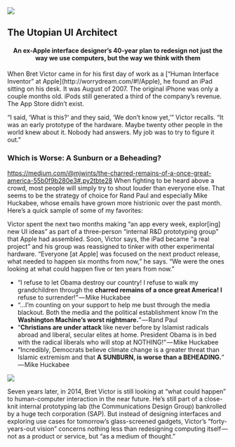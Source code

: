 <img src="content/rbbdzzbkrdy-nitish-meena.jpg" class="fullWidth">

<h2 class="center">The Utopian UI Architect</h2>

<h4 style="text-align: center;"> An ex-Apple interface designer’s 40-year plan to redesign not just the way we use computers, but the way we think with them</h4>


<div class="pullquote">When Bret Victor came in for his first day of work as a [“Human Interface Inventor” at Apple](http://worrydream.com/#!/Apple), he found an iPad sitting on his desk. It was August of 2007. The original iPhone was only a couple months old. iPods still generated a third of the company’s revenue. The App Store didn’t exist.</div>

“I said, ‘What is this?’ and they said, ‘We don’t know yet,’” Victor recalls. “It was an early prototype of the hardware. Maybe twenty other people in the world knew about it. Nobody had answers. My job was to try to figure it out.”

### Which is Worse: A Sunburn or a Beheading?


https://medium.com/@mjwints/the-charred-remains-of-a-once-great-america-55b0f9b280e3#.py2tbte28
When fighting to be heard above a crowd, most people will simply try to shout louder than everyone else. That seems to be the strategy of choice for Rand Paul and especially Mike Huckabee, whose emails have grown more histrionic over the past month. Here’s a quick sample of some of my favorites:

Victor spent the next two months making “an app every week, explor[ing] new UI ideas” as part of a three-person “internal R&D prototyping group” that Apple had assembled. Soon, Victor says, the iPad became “a real project” and his group was reassigned to tinker with other experimental hardware. “Everyone [at Apple] was focused on the next product release, what needed to happen six months from now,” he says. “We were the ones looking at what could happen five or ten years from now.”

* “I refuse to let Obama destroy our country! I refuse to walk my grandchildren through the **charred remains of a once great America! I** refuse to surrender!” — Mike Huckabee
* “…I’m counting on your support to help me bust through the media blackout. Both the media and the political establishment know I’m the **Washington Machine’s worst nightmare.**” — Rand Paul
* “**Christians are under attack** like never before by Islamist radicals abroad and liberal, secular elites at home. President Obama is in bed with the radical liberals who will stop at NOTHING!” — Mike Huckabee
* “Incredibly, Democrats believe climate change is a greater threat than Islamic extremism and that **A SUNBURN, is worse than a BEHEADING.**” — Mike Huckabee

<img src="content/fhhgpo3amsu-matteo-paganelli.jpg" class="fullWidth">

Seven years later, in 2014, Bret Victor is still looking at “what could happen” to human-computer interaction in the near future. He’s still part of a close-knit internal prototyping lab (the Communications Design Group) bankrolled by a huge tech corporation (SAP). But instead of designing interfaces and exploring use cases for tomorrow’s glass-screened gadgets, Victor’s “forty-years-out vision” concerns nothing less than redesigning computing itself — not as a product or service, but “as a medium of thought.”

<!-- https://medium.com/re-form/the-utopian-ui-architect-34dead42a28#.c64s77nlt -->
